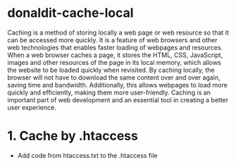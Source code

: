 # donaldit-cache-local
Caching is a method of storing locally a web page or web resource so that it can be accessed more quickly. It is a feature of web browsers and other web technologies that enables faster loading of webpages and resources. When a web browser caches a page, it stores the HTML, CSS, JavaScript, images and other resources of the page in its local memory, which allows the website to be loaded quickly when revisited. By caching locally, the browser will not have to download the same content over and over again, saving time and bandwidth. Additionally, this allows webpages to load more quickly and efficiently, making them more user-friendly. Caching is an important part of web development and an essential tool in creating a better user experience.

# 1. Cache by .htaccess

* Add code from htaccess.txt to the .htaccess file
